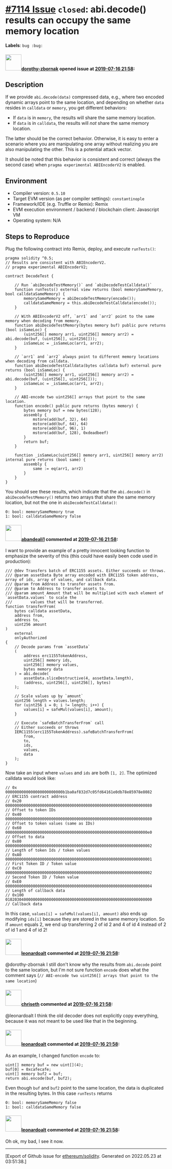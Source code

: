 # [\#7114 Issue](https://github.com/ethereum/solidity/issues/7114) `closed`: abi.decode() results can occupy the same memory location
**Labels**: `bug :bug:`


#### <img src="https://avatars.githubusercontent.com/u/48803443?u=74b87b2f58d800f365c68b3a60f5beb7efbf7958&v=4" width="50">[dorothy-zbornak](https://github.com/dorothy-zbornak) opened issue at [2019-07-16 21:58](https://github.com/ethereum/solidity/issues/7114):

<!--## Prerequisites

- First, many thanks for taking part in the community. We really appreciate that.
- We realize there is a lot of information requested here. We ask only that you do your best to provide as much information as possible so we can better help you.
- Support questions are better asked in one of the following locations:
	- [Solidity chat](https://gitter.im/ethereum/solidity)
	- [Stack Overflow](https://ethereum.stackexchange.com/)
- Ensure the issue isn't already reported.
- The issue should be reproducible with the latest solidity version; however, this isn't a hard requirement and being reproducible with an older version is sufficient.
-->

## Description

<!--Please shortly describe the bug you have found, and what you expect instead.-->

If we provide `abi.decode(data)` compressed data, e.g., where two encoded dynamic arrays point to the same location, and depending on whether `data` resides in `calldata` or `memory`, you get different behaviors:

- If `data` is in `memory`, the results will share the same memory location.
- If `data` is in `calldata`, the results will *not* share the same memory location.

The latter should be the correct behavior. Otherwise, it is easy to enter a scenario where you are manipulating one array without realizing you are also manipulating the other. This is a potential attack vector.

It should be noted that this behavior is consistent and correct (always the second case) when `pragma experimental ABIEncoderV2` is enabled.

## Environment

- Compiler version: `0.5.10`
- Target EVM version (as per compiler settings): `constantinople`
- Framework/IDE (e.g. Truffle or Remix): Remix
- EVM execution environment / backend / blockchain client: Javascript VM
- Operating system: N/A

## Steps to Reproduce

Plug the following contract into Remix, deploy, and execute `runTests()`:

```solidity
pragma solidity ^0.5;
// Results are consistent with ABIEncoderV2.
// pragma experimental ABIEncoderV2;

contract DecodeTest {
    
    // Run `abiDecodeTestMemory()` and `abiDecodeTestCalldata()`
    function runTests() external view returns (bool memorySameMemory, bool calldataSameMemory) {
        memorySameMemory = abiDecodeTestMemory(encode());
        calldataSameMemory = this.abiDecodeTestCalldata(encode());
    }
    
    // With ABIEncoderV2 off, `arr1` and `arr2` point to the same memory when decoding from memory.
    function abiDecodeTestMemory(bytes memory buf) public pure returns (bool isSameLoc) {
        (uint256[] memory arr1, uint256[] memory arr2) = abi.decode(buf, (uint256[], uint256[]));
        isSameLoc = _isSameLoc(arr1, arr2);
    }
    
    // `arr1` and `arr2` always point to different memory locations when decoding from calldata.
    function abiDecodeTestCalldata(bytes calldata buf) external pure returns (bool isSameLoc) {
        (uint256[] memory arr1, uint256[] memory arr2) = abi.decode(buf, (uint256[], uint256[]));
        isSameLoc = _isSameLoc(arr1, arr2);
    }
    
    // ABI-encode two uint256[] arrays that point to the same location. 
    function encode() public pure returns (bytes memory) {
        bytes memory buf = new bytes(128);
        assembly {
            mstore(add(buf, 32), 64)
            mstore(add(buf, 64), 64)
            mstore(add(buf, 96), 1)
            mstore(add(buf, 128), 0xdeadbeef)
        }
        return buf;
    }
    
    function _isSameLoc(uint256[] memory arr1, uint256[] memory arr2) internal pure returns (bool same) {
        assembly {
            same := eq(arr1, arr2)
        }
    }
}
```

You should see these results, which indicate that the `abi.decode()` in `abiDecodeTestMemory()` returns two arrays that share the same memory location, but not the one in `abiDecodeTestCalldata()`:
```
0: bool: memorySameMemory true
1: bool: calldataSameMemory false
```

#### <img src="https://avatars.githubusercontent.com/u/18060168?u=119fee024861ba272356878a16540a534b61d88a&v=4" width="50">[abandeali1](https://github.com/abandeali1) commented at [2019-07-16 21:58](https://github.com/ethereum/solidity/issues/7114#issuecomment-512043100):

I want to provide an example of a pretty innocent looking function to emphasize the severity of this (this could have easily been code used in production):

```
/// @dev Transfers batch of ERC1155 assets. Either succeeds or throws.
/// @param assetData Byte array encoded with ERC1155 token address, array of ids, array of values, and callback data.
/// @param from Address to transfer assets from.
/// @param to Address to transfer assets to.
/// @param amount Amount that will be multiplied with each element of `assetData.values` to scale the
///        values that will be transferred.
function transferFrom(
    bytes calldata assetData,
    address from,
    address to,
    uint256 amount
)
    external
    onlyAuthorized
{
    // Decode params from `assetData`
    (
        address erc1155TokenAddress,
        uint256[] memory ids,
        uint256[] memory values,
        bytes memory data
    ) = abi.decode(
        assetData.sliceDestructive(4, assetData.length),
        (address, uint256[], uint256[], bytes)
    );

    // Scale values up by `amount`
    uint256 length = values.length;
    for (uint256 i = 0; i != length; i++) {
        values[i] = safeMul(values[i], amount);
    }

    // Execute `safeBatchTransferFrom` call
    // Either succeeds or throws
    IERC1155(erc1155TokenAddress).safeBatchTransferFrom(
        from,
        to,
        ids,
        values,
        data
    );
}
```

Now take an input where `values` and `ids` are both `[1, 2]`. The optimized calldata would look like:

```
// 0x         0000000000000000000000000b1ba0af832d7c05fd64161e0db78e85978e8082      // ERC1155 contract address
// 0x20       0000000000000000000000000000000000000000000000000000000000000080      // Offset to token IDs
// 0x40       0000000000000000000000000000000000000000000000000000000000000080      // Offset to token values (same as IDs)
// 0x60       00000000000000000000000000000000000000000000000000000000000000e0      // Offset to data
// 0x80       0000000000000000000000000000000000000000000000000000000000000002      // Length of token Ids / token values
// 0xA0       0000000000000000000000000000000000000000000000000000000000000001      // First Token ID / Token value
// 0xC0       0000000000000000000000000000000000000000000000000000000000000002      // Second Token ID / Token value
// 0xE0       0000000000000000000000000000000000000000000000000000000000000004      // Length of callback data
// 0x100      0102030400000000000000000000000000000000000000000000000000000000      // Callback data
```

In this case, `values[i] = safeMul(values[i], amount)` also ends up modifying `ids[i]` because they are stored in the same memory location. So if `amount` equals 2, we end up transferring 2 of id 2 and 4 of id 4 instead of 2 of id 1 and 4 of id 2!

#### <img src="https://avatars.githubusercontent.com/u/504195?u=ce2facd14af9fd474ebff49f0d44891f56f7500f&v=4" width="50">[leonardoalt](https://github.com/leonardoalt) commented at [2019-07-16 21:58](https://github.com/ethereum/solidity/issues/7114#issuecomment-512205404):

@dorothy-zbornak I still don't know why the results from `abi.decode` point to the same location, but I'm not sure function `encode` does what the comment says (`// ABI-encode two uint256[] arrays that point to the same location`)

#### <img src="https://avatars.githubusercontent.com/u/9073706?v=4" width="50">[chriseth](https://github.com/chriseth) commented at [2019-07-16 21:58](https://github.com/ethereum/solidity/issues/7114#issuecomment-512207530):

@leonardoalt I think the old decoder does not explicitly copy everything, because it was not meant to be used like that in the beginning.

#### <img src="https://avatars.githubusercontent.com/u/504195?u=ce2facd14af9fd474ebff49f0d44891f56f7500f&v=4" width="50">[leonardoalt](https://github.com/leonardoalt) commented at [2019-07-16 21:58](https://github.com/ethereum/solidity/issues/7114#issuecomment-512207621):

As an example, I changed function `encode` to:
```
uint[] memory buf = new uint[](4);
buf[0] = 0xcafecafe;
uint[] memory buf2 = buf;
return abi.encode(buf, buf2);
```
Even though `buf` and `buf2` point to the same location, the data is duplicated in the resulting bytes.
In this case `runTests` returns
```
0: bool: memorySameMemory false
1: bool: calldataSameMemory false
```

#### <img src="https://avatars.githubusercontent.com/u/504195?u=ce2facd14af9fd474ebff49f0d44891f56f7500f&v=4" width="50">[leonardoalt](https://github.com/leonardoalt) commented at [2019-07-16 21:58](https://github.com/ethereum/solidity/issues/7114#issuecomment-512209167):

Oh ok, my bad, I see it now.


-------------------------------------------------------------------------------



[Export of Github issue for [ethereum/solidity](https://github.com/ethereum/solidity). Generated on 2022.05.23 at 03:51:38.]

